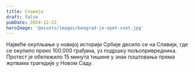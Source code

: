 ```yaml
---
title: Славија
draft: false
pubDate: 2024-12-22
heroImage: '@assets/images/beograd-je-opet-svet.jpg'
---
```

Највеће окупљање у новијој историји Србије десило се на Славији, где се окупило преко 100.000 грађана, уз подршку пољопривредника. Протест је обележило 15 минута тишине у знак поштовања према жртвама трагедије у Новом Саду.
